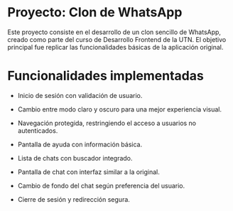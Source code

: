 # Proyecto: Clon de WhatsApp

Este proyecto consiste en el desarrollo de un clon sencillo de WhatsApp, creado como parte del curso de Desarrollo Frontend de la UTN. 
El objetivo principal fue replicar las funcionalidades básicas de la aplicación original.

# Funcionalidades implementadas

- Inicio de sesión con validación de usuario.

- Cambio entre modo claro y oscuro para una mejor experiencia visual.

- Navegación protegida, restringiendo el acceso a usuarios no autenticados.

- Pantalla de ayuda con información básica.

- Lista de chats con buscador integrado.

- Pantalla de chat con interfaz similar a la original.

- Cambio de fondo del chat según preferencia del usuario.

- Cierre de sesión y redirección segura.